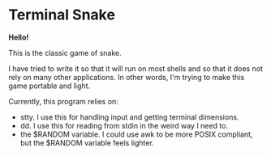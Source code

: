 # Terminal Snake

**Hello!**

This is the classic game of snake.

I have tried to write it so that it will run on most shells
and so that it does not rely on many other applications. In other words,
I'm trying to make this game portable and light.

Currently, this program relies on:
- stty. I use this for handling input and getting terminal dimensions.
- dd. I use this for reading from stdin in the weird way I need to.
- the $RANDOM variable. I could use awk to be more POSIX compliant, but the $RANDOM variable feels lighter.
